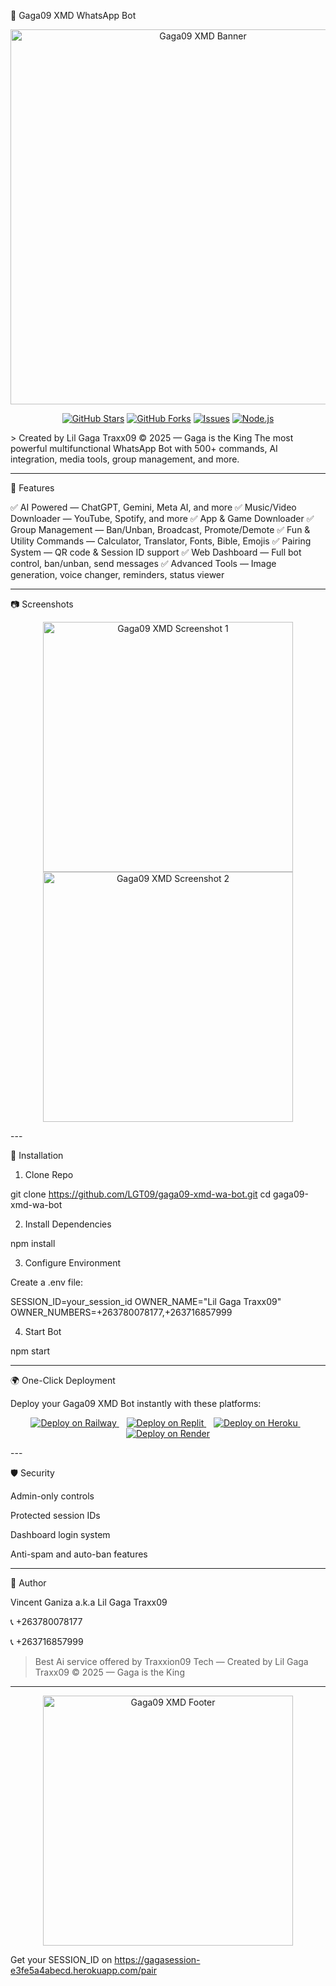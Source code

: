 📜 Gaga09 XMD WhatsApp Bot

<p align="center">
  <img src="https://files.catbox.moe/4d68yb.jpg" width="600px" alt="Gaga09 XMD Banner"/>
</p>  <p align="center">
  <a href="https://github.com/LGT09/gaga09-xmd-wa-bot"><img src="https://img.shields.io/github/stars/LGT09/gaga09-xmd-wa-bot?style=for-the-badge&logo=github" alt="GitHub Stars"/></a>
  <a href="https://github.com/LGT09/gaga09-xmd-wa-bot/fork"><img src="https://img.shields.io/github/forks/LGT09/gaga09-xmd-wa-bot?style=for-the-badge&logo=git" alt="GitHub Forks"/></a>
  <a href="https://github.com/LGT09/gaga09-xmd-wa-bot/issues"><img src="https://img.shields.io/github/issues/LGT09/gaga09-xmd-wa-bot?style=for-the-badge&logo=bugcrowd" alt="Issues"/></a>
  <a href="https://nodejs.org/"><img src="https://img.shields.io/badge/Node.js-18+-green?style=for-the-badge&logo=node.js" alt="Node.js"/></a>
</p>  > Created by Lil Gaga Traxx09 © 2025 — Gaga is the King
The most powerful multifunctional WhatsApp Bot with 500+ commands, AI integration, media tools, group management, and more.




---

🚀 Features

✅ AI Powered — ChatGPT, Gemini, Meta AI, and more
✅ Music/Video Downloader — YouTube, Spotify, and more
✅ App & Game Downloader
✅ Group Management — Ban/Unban, Broadcast, Promote/Demote
✅ Fun & Utility Commands — Calculator, Translator, Fonts, Bible, Emojis
✅ Pairing System — QR code & Session ID support
✅ Web Dashboard — Full bot control, ban/unban, send messages
✅ Advanced Tools — Image generation, voice changer, reminders, status viewer


---

📷 Screenshots

<p align="center">
  <img src="https://files.catbox.moe/hvljlp.jpg" width="400px" alt="Gaga09 XMD Screenshot 1"/>
  <img src="https://files.catbox.moe/nld69x.jpg" width="400px" alt="Gaga09 XMD Screenshot 2"/>
</p>  
---

🔧 Installation

1. Clone Repo

git clone https://github.com/LGT09/gaga09-xmd-wa-bot.git
cd gaga09-xmd-wa-bot 

2. Install Dependencies

npm install

3. Configure Environment

Create a .env file:

SESSION_ID=your_session_id
OWNER_NAME="Lil Gaga Traxx09"
OWNER_NUMBERS=+263780078177,+263716857999

4. Start Bot

npm start


---

🌍 One-Click Deployment

Deploy your Gaga09 XMD Bot instantly with these platforms:

<p align="center">
  <!-- Railway -->
  <a href="https://railway.app/new/template?template=https://github.com/LGT09/gaga09-xmd-wa-bot&envs=SESSION_ID,OWNER_NAME,OWNER_NUMBERS&SESSION_IDDesc=Your+WhatsApp+Session+ID&OWNER_NAMEDesc=Bot+Owner+Name&OWNER_NUMBERSDesc=Owner+Phone+Numbers">
    <img src="https://railway.app/button.svg" alt="Deploy on Railway"/>
  </a>
  &nbsp;&nbsp;
  <!-- Replit -->
  <a href="https://replit.com/github/LGT09/gaga09-xmd-wa-bot">
    <img src="https://img.shields.io/badge/Deploy%20to%20Replit-orange?style=for-the-badge&logo=replit" alt="Deploy on Replit"/>
  </a>
  &nbsp;&nbsp;
  <!-- Heroku -->
  <a href="https://heroku.com/deploy?template=https://github.com/LGT09/gaga09-xmd-wa-bot">
    <img src="https://img.shields.io/badge/Deploy%20to%20Heroku-430098?style=for-the-badge&logo=heroku" alt="Deploy on Heroku"/>
  </a>
  &nbsp;&nbsp;
  <!-- Render -->
  <a href="https://render.com/deploy?repo=https://github.com/LGT09/gaga09-xmd-wa-bot">
    <img src="https://img.shields.io/badge/Deploy%20to%20Render-46E3B7?style=for-the-badge&logo=render" alt="Deploy on Render"/>
  </a>
</p>  
---

🛡 Security

Admin-only controls

Protected session IDs

Dashboard login system

Anti-spam and auto-ban features



---

👑 Author

Vincent Ganiza a.k.a Lil Gaga Traxx09

📞 +263780078177

📞 +263716857999


> Best Ai service offered by Traxxion09 Tech — Created by Lil Gaga Traxx09 © 2025 — Gaga is the King




---

<p align="center">
  <img src="https://files.catbox.moe/4d68yb.jpg" width="400px" alt="Gaga09 XMD Footer"/>
</p>

Get your SESSION_ID on https://gagasession-e3fe5a4abecd.herokuapp.com/pair
